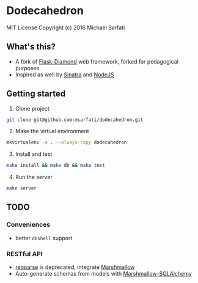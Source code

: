 #  Dodecahedron
MIT License
Copyright (c) 2016 Michael Sarfati

## What's this?
- A fork of [Flask-Diamond](https://flask-diamond.readthedocs.org/en/latest/) web framework, forked for pedagogical purposes.
- Inspired as well by [Sinatra](www.sinatrarb.com) and [NodeJS](https://nodejs.org/en/)

## Getting started
1. Clone project
```bash
git clone git@github.com:msarfati/dodecahedron.git
```

2. Make the virtual environment
```bash
mkvirtualenv -a . --always-copy dodecahedron
```

3. Install and test
```bash
make install && make db && make test
```

4. Run the server
```bash
make server
```

## TODO
### Conveniences
- better `dbshell` support

### RESTful API
- [reqparse](https://flask-restful-cn.readthedocs.org/en/0.3.5/reqparse.html) is deprecated, integrate [Marshmallow](https://marshmallow.readthedocs.org/en/latest/)
- Auto-generate schemas from models with [Marshmallow-SQLAlchemy](https://marshmallow-sqlalchemy.readthedocs.org/en/latest/)

